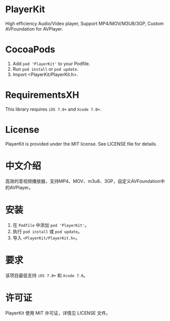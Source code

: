 # PlayerKit

High efficiency Audio/Video player, Support MP4/MOV/M3U8/3GP, Custom AVFoundation for AVPlayer.

# CocoaPods

1. Add `pod 'PlayerKit'` to your Podfile.
2. Run `pod install` or `pod update`.
3. Import \<PlayerKit/PlayerKit.h\>.

# RequirementsXH

This library requires `iOS 7.0+` and `Xcode 7.0+`.

# License

PlayerKit is provided under the MIT license. See LICENSE file for details.

# 中文介绍

高效的音视频播放器，支持MP4、MOV、m3u8、3GP，自定义AVFoundation中的AVPlayer。

# 安装

1. 在 `Podfile` 中添加 `pod 'PlayerKit'`。
2. 执行 `pod install` 或 `pod update`。
3. 导入 `<PlayerKit/PlayerKit.h>`。

# 要求

该项目最低支持 `iOS 7.0+` 和 `Xcode 7.0`。

# 许可证

PlayerKit 使用 MIT 许可证，详情见 LICENSE 文件。
